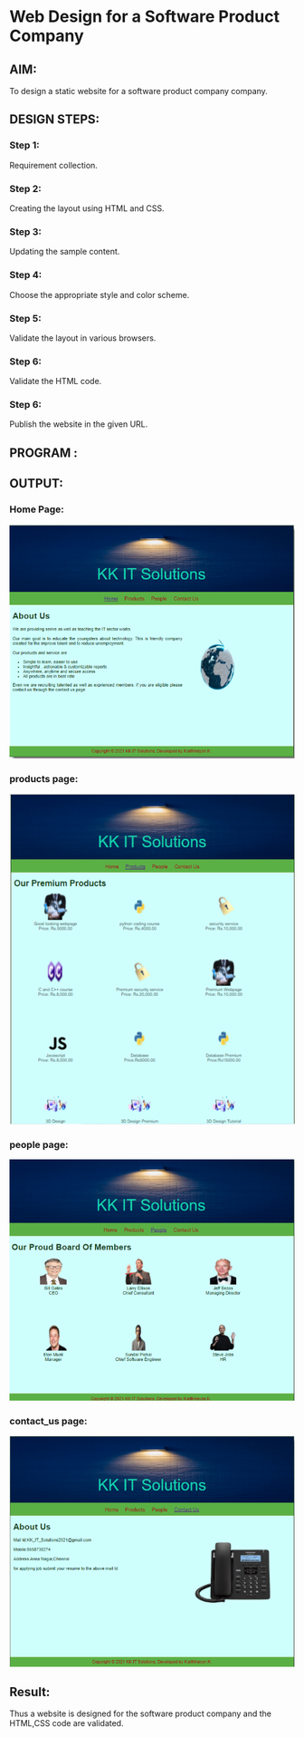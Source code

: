 # Web Design for a Software Product Company

## AIM:

To design a static website for a software product company company.

## DESIGN STEPS:

### Step 1:

Requirement collection.

### Step 2:

Creating the layout using HTML and CSS.

### Step 3:

Updating the sample content.

### Step 4:

Choose the appropriate style and color scheme.

### Step 5:

Validate the layout in various browsers.

### Step 6:

Validate the HTML code.

### Step 6:

Publish the website in the given URL.

## PROGRAM :

## OUTPUT:

### Home Page:

![output](./images/homepage.jpg)

### products page:

![output](./images/products.jpg)

### people page:

![output](./images/people.jpg)

### contact_us page:

![output](./images/contact_us.jpg)

## Result:

Thus a website is designed for the software product company and the HTML,CSS code are validated.
